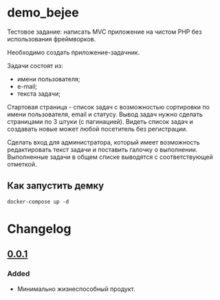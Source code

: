 # demo_bejee
Тестовое задание: написать MVC приложение на чистом PHP без использования фреймворков.

Необходимо создать приложение-задачник.

Задачи состоят из: 
- имени пользователя; 
- е-mail; 
- текста задачи;

Стартовая страница - список задач с возможностью сортировки по имени пользователя, email и статусу. Вывод задач нужно сделать страницами по 3 штуки (с пагинацией). Видеть список задач и создавать новые может любой посетитель без регистрации.

Сделать вход для администратора, который имеет возможность редактировать текст задачи и поставить галочку о выполнении. Выполненные задачи в общем списке выводятся с соответствующей отметкой.

## Как запустить демку

```
docker-compose up -d
```

# Changelog

## [0.0.1](https://github.com/asedov/demo_bejee/releases/tag/v0.0.1)
### Added
- Минимально жизнеспособный продукт.
